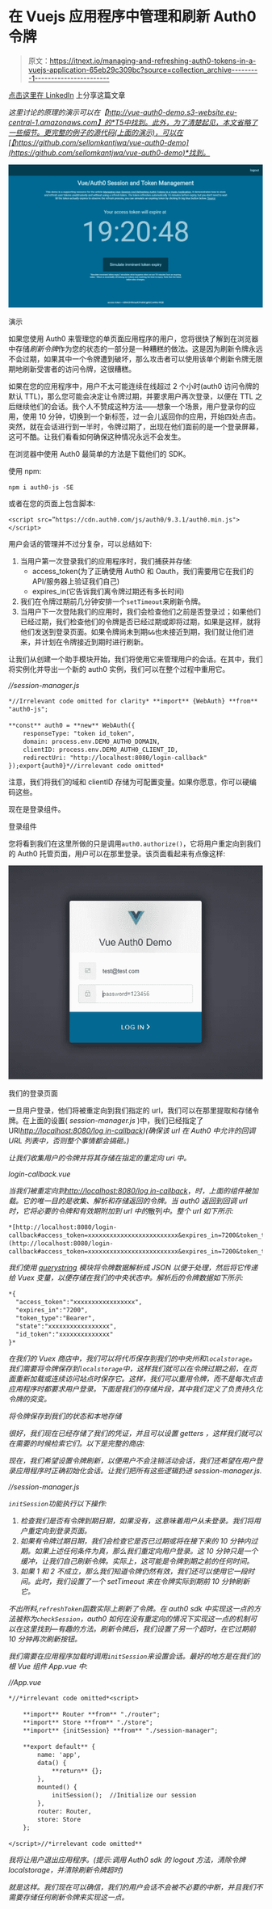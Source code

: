 # 在 Vuejs 应用程序中管理和刷新 Auth0 令牌

> 原文：<https://itnext.io/managing-and-refreshing-auth0-tokens-in-a-vuejs-application-65eb29c309bc?source=collection_archive---------1----------------------->

[点击这里在 LinkedIn](https://www.linkedin.com/cws/share?url=https%3A%2F%2Fitnext.io%2Fmanaging-and-refreshing-auth0-tokens-in-a-vuejs-application-65eb29c309bc) 上分享这篇文章

*这里讨论的原理的演示可以在【http://vue-auth0-demo.s3-website.eu-central-1.amazonaws.com】的*T5中找到。此外，为了清楚起见，本文省略了一些细节。更完整的例子的源代码(上面的演示)，可以在[【https://github.com/sellomkantjwa/vue-auth0-demo](https://github.com/sellomkantjwa/vue-auth0-demo)*找到。*

[![](img/c477117525558b93030ac4b52a936da4.png)](http://vue-auth0-demo.s3-website.eu-central-1.amazonaws.com/)

演示

如果您使用 Auth0 来管理您的单页面应用程序的用户，您将很快了解到在浏览器中存储*刷新令牌*作为您的状态的一部分是一种糟糕的做法。这是因为刷新令牌永远不会过期，如果其中一个令牌遭到破坏，那么攻击者可以使用该单个刷新令牌无限期地刷新受害者的访问令牌，这很糟糕。

如果在您的应用程序中，用户不太可能连续在线超过 2 个小时(auth0 访问令牌的默认 TTL)，那么您可能会决定让令牌过期，并要求用户再次登录，以便在 TTL 之后继续他们的会话。我个人不赞成这种方法——想象一个场景，用户登录你的应用，使用 10 分钟，切换到一个新标签，过一会儿返回你的应用，开始四处点击。突然，就在会话进行到一半时，令牌过期了，出现在他们面前的是一个登录屏幕，这可不酷。让我们看看如何确保这种情况永远不会发生。

在浏览器中使用 Auth0 最简单的方法是下载他们的 SDK。

使用 npm:

```
npm i auth0-js -SE 
```

或者在您的页面上包含脚本:

```
<script src=”https://cdn.auth0.com/js/auth0/9.3.1/auth0.min.js"></script>
```

用户会话的管理并不过分复杂，可以总结如下:

1.  当用户第一次登录我们的应用程序时，我们捕获并存储:
    * access_token(为了正确使用 Auth0 和 Oauth，我们需要用它在我们的 API/服务器上验证我们自己)
    * expires_in(它告诉我们离令牌过期还有多长时间)
2.  我们在令牌过期前几分钟安排一个`setTimeout`来刷新令牌。
3.  当用户下一次登陆我们的应用时，我们会检查他们之前是否登录过；如果他们已经过期，我们检查他们的令牌是否已经过期或即将过期，如果是这样，就将他们发送到登录页面。如果令牌尚未到期`&&`也未接近到期，我们就让他们进来，并计划在令牌接近到期时进行刷新。

让我们从创建一个助手模块开始，我们将使用它来管理用户的会话。在其中，我们将实例化并导出一个新的 auth0 实例，我们可以在整个过程中重用它。

*//session-manager.js*

```
*//Irrelevant code omitted for clarity* **import** {WebAuth} **from** "auth0-js";

**const** auth0 = **new** WebAuth({
    responseType: "token id_token",
    domain: process.env.DEMO_AUTH0_DOMAIN,
    clientID: process.env.DEMO_AUTH0_CLIENT_ID,
    redirectUri: "http://localhost:8080/login-callback"
});export{auth0}*//irrelevant code omitted*
```

注意，我们将我们的域和 clientID 存储为可配置变量。如果你愿意，你可以硬编码这些。

现在是登录组件。

登录组件

您将看到我们在这里所做的只是调用`auth0.authorize()`，它将用户重定向到我们的 Auth0 托管页面，用户可以在那里登录。该页面看起来有点像这样:

![](img/5355219db1ed406444ecde1ef2d93de6.png)

我们的登录页面

一旦用户登录，他们将被重定向到我们指定的 url，我们可以在那里提取和存储令牌。在上面的设置( *session-manager.js* )中，我们已经指定了 URI[*http://localhost:8080/log in-callback*](http://localhost:8080/login-callback)*)(确保该 url 在 Auth0 中允许的回调 URL 列表中，否则整个事情都会搞砸。)*

*让我们收集用户的令牌并将其存储在指定的重定向 uri 中。*

*login-callback.vue*

*当我们被重定向到[*http://localhost:8080/log in-callback*](http://localhost:8080/login-callback)*，*时，上面的组件被加载。它的唯一目的是收集、解析和存储返回的令牌。当 auth0 返回到回调 url 时，它将必要的令牌和有效期附加到 url 中的*散列*中。整个 url 如下所示:*

```
*[http://localhost:8080/login-callback#access_token=xxxxxxxxxxxxxxxxxxxxxxxxx&expires_in=7200&token_type=Bearer&state=xxxxxxxxxxxxxxxxx&id_token=xxxxxxxxxxxxxxxxxxxxxxxx](http://localhost:8080/login-callback#access_token=xxxxxxxxxxxxxxxxxxxxxxxxx&expires_in=7200&token_type=Bearer&state=lpT0Q4vX2wCKd9HlJjFSivZATph9O2eF&id_token=xxxxxxxxxxxxxxxxxxxxxxxx)*
```

*我们使用 [querystring](https://www.npmjs.com/package/query-string) 模块将令牌数据解析成 JSON 以便于处理，然后将它传递给 Vuex 变量，以便存储在我们的中央状态中。解析后的令牌数据如下所示:*

```
*{
  "access_token":"xxxxxxxxxxxxxxxxx",
  "expires_in":"7200",
  "token_type":"Bearer",
  "state":"xxxxxxxxxxxxxxxxx",
  "id_token":"xxxxxxxxxxxxxx"
}*
```

*在我们的 Vuex 商店中，我们可以将代币保存到我们的中央州和`localstorage`。我们需要将令牌保存到`localstorage`中，这样我们就可以在令牌过期之前，在页面重新加载或连续访问站点时保存它。这样，我们可以重用令牌，而不是每次点击应用程序时都要求用户登录。下面是我们的存储片段，其中我们定义了负责持久化令牌的突变。*

*将令牌保存到我们的状态和本地存储*

*很好，我们现在已经存储了我们的凭证，并且可以设置 *getters* ，这样我们就可以在需要的时候检索它们。以下是完整的商店:*

*现在，我们希望设置令牌刷新，以便用户不会注销活动会话，我们还希望在用户登录应用程序时正确初始化会话。让我们把所有这些逻辑扔进 *session-manager.js.**

*//session-manager.js*

*`initSession`功能执行以下操作:*

1.  *检查我们是否有令牌到期日期，如果没有，这意味着用户从未登录。我们将用户重定向到登录页面。*
2.  *如果有令牌过期日期，我们会检查它是否已过期或将在接下来的 10 分钟内过期。如果上述任何条件为真，那么我们重定向用户登录。这 10 分钟只是一个缓冲，让我们自己刷新令牌。实际上，这可能是令牌到期之前的任何时间。*
3.  *如果 1 和 2 不成立，那么我们知道令牌仍然有效，我们还可以使用它一段时间。此时，我们设置了一个 *setTimeout* 来在令牌实际到期前 10 分钟刷新它。*

*不出所料,`refreshToken`函数实际上刷新了令牌。在 auth0 sdk 中实现这一点的方法被称为`checkSession`，auth0 如何在没有重定向的情况下实现这一点的机制可以在这里找到—有趣的方法。刷新令牌后，我们设置了另一个超时，在它过期前 10 分钟再次刷新按钮。*

*我们需要在应用程序加载时调用`initSession`来设置会话。最好的地方是在我们的根 Vue 组件 App.vue 中:*

*//App.vue*

```
*//*irrelevant code omitted*<script>

    **import** Router **from** "./router";
    **import** Store **from** "./store";
    **import** {initSession} **from** "./session-manager";

    **export default** {
        name: 'app',
        data() {
            **return** {};
        },
        mounted() {
            initSession();  //Initialize our session
        },
        router: Router,
        store: Store
    };

</script>//*irrelevant code omitted**
```

*我将让用户退出应用程序。(提示:调用 Auth0 sdk 的 logout 方法，清除令牌 localstorage，并清除刷新令牌超时)*

*就是这样。我们现在可以确信，我们的用户会话不会被不必要的中断，并且我们不需要存储任何刷新令牌来实现这一点。*